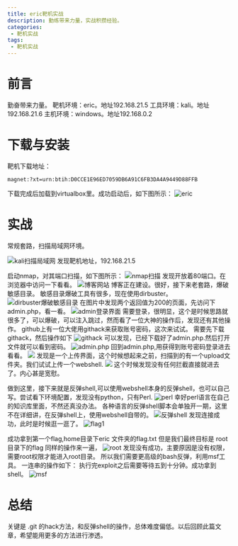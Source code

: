 ```yaml
---
title: eric靶机实战
description: 勤练带来力量，实战积攒经验。
categories:
 - 靶机实战
tags:
 - 靶机实战
---
```

# 前言
勤奋带来力量。
靶机环境：eric。地址192.168.21.5
工具环境：kali。地址192.168.21.6
主机环境：windows。地址192.168.0.2
# 下载与安装
靶机下载地址：

```
magnet:?xt=urn:btih:D0CCE1E96ED7059DB6A91C6FB3DA4A9449D88FFB
```
下载完成后加载到virtualbox里。成功启动后，如下图所示：
![eric](https://github.com/crazypyy/crazypyy.github.io/blob/master/images/ericbajishizhan/eric1.png?raw=true)

# 实战
常规套路，扫描局域网环境。

![kali扫描局域网](https://github.com/crazypyy/crazypyy.github.io/blob/master/images/ericbajishizhan/kali1.png?raw=true)
发现靶机地址，192.168.21.5

启动nmap，对其端口扫描，如下图所示：
![nmap扫描](https://github.com/crazypyy/crazypyy.github.io/blob/master/images/ericbajishizhan/kali2.png?raw=true)
发现开放着80端口。在浏览器中访问一下看看。
![博客网站](https://github.com/crazypyy/crazypyy.github.io/blob/master/images/ericbajishizhan/kali3.png?raw=true)
博客正在建设。很好，接下来老套路，爆破敏感目录。
敏感目录爆破工具有很多，现在使用dirbuster。
![dirbuster爆破敏感目录](https://github.com/crazypyy/crazypyy.github.io/blob/master/images/ericbajishizhan/kali4.png?raw=true)
在图片中发现两个返回值为200的页面，先访问下admin.php，看一看。
![admin登录界面](https://github.com/crazypyy/crazypyy.github.io/blob/master/images/ericbajishizhan/kali5.png?raw=true)
需要登录，很明显，这个是时候思路就很多了，可以爆破，可以注入跳过，然而看了一位大神的操作后，发现还有其他操作。
github上有一位大佬用githack来获取账号密码，这次来试试。
需要先下载githack，然后操作如下
![githack](https://github.com/crazypyy/crazypyy.github.io/blob/master/images/ericbajishizhan/kali6.png?raw=true)
可以发现，已经下载好了admin.php.然后打开文件就可以看到密码。
![admin.php](https://github.com/crazypyy/crazypyy.github.io/blob/master/images/ericbajishizhan/kali7.png?raw=true)
回到admin.php,用获得到账号密码登录进去看看。
![](https://github.com/crazypyy/crazypyy.github.io/blob/master/images/ericbajishizhan/kali8.png?raw=true)
发现是一个上传界面，这个时候想起来之前，扫描到的有一个upload文件夹。我们试试上传一个webshell.
![](https://github.com/crazypyy/crazypyy.github.io/blob/master/images/ericbajishizhan/kali9.png?raw=true)
这个时候发现没有任何拦截直接就进去了。内心甚是宽慰。

做到这里，接下来就是反弹shell,可以使用webshell本身的反弹shell，也可以自己写。尝试看下环境配置，发现没有python，只有Perl.
![perl](https://github.com/crazypyy/crazypyy.github.io/blob/master/images/ericbajishizhan/kali10.png?raw=true)
幸好perl语言在自己的知识库里面，不然还真没办法。
各种语言的反弹shell脚本会单独开一期，这里不在详细讲，在反弹shell上，使用webshell自带的。
![反弹shell](https://github.com/crazypyy/crazypyy.github.io/blob/master/images/ericbajishizhan/kali11.png?raw=true)
发现连接成功，此时是时候逛一逛了。
![flag1](https://github.com/crazypyy/crazypyy.github.io/blob/master/images/ericbajishizhan/kali12.png?raw=true)

成功拿到第一个flag,home目录下eric 文件夹的flag.txt 但是我们最终目标是 root目录下的flag
同样的操作来一遍，
![root](https://github.com/crazypyy/crazypyy.github.io/blob/master/images/ericbajishizhan/kali13.png?raw=true)
发现没有成功，主要原因是没有权限，需要root权限才能进入root目录。
所以我们需要更高级的bash反弹，利用msf工具。
一连串的操作如下：
执行完exploit之后需要等待五到十分钟。成功拿到shell。
![msf](https://github.com/crazypyy/crazypyy.github.io/blob/master/images/ericbajishizhan/kali14.png?raw=true)

# 总结
关键是 .git 的hack方法，和反弹shell的操作，总体难度偏低。以后回顾此篇文章，希望能用更多的方法进行渗透。